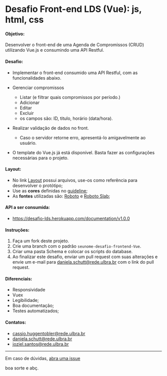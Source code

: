 # Desafio Front-end LDS (Vue): js, html, css

#### Objetivo:

Desenvolver o front-end de uma  Agenda de Compromissos (CRUD) utilizando Vue.js e consumindo uma API Restful.

#### Desafio:
- Implementar o front-end consumido uma API Restful, com as funcionalidades abaixo.
  
- Gerenciar compromissos
  - Listar (e filtrar quais compromissos por período.)
  - Adicionar
  - Editar
  - Excluir
  - os campos são: ID, titulo, horário (data/hora).
  
- Realizar validação de dados no front.
  - Caso o servidor retorne erro, apresentá-lo amigavelmente ao usuário.

- O template do Vue.js já está disponível. Basta fazer as configurações necessárias para o projeto.

#### Layout:

- No link [Layout](https://www.figma.com/proto/PS8Mw3IZtCbpp0r9FsuEEQYE/Untitled?node-id=1%3A2&scaling=scale-down) possui arquivos, use-os como referência para desenvolver o protótipo;
- Use as **cores** definidas no [guideline](https://www.figma.com/proto/PS8Mw3IZtCbpp0r9FsuEEQYE/Untitled?node-id=6%3A2&scaling=scale-down);
- As **fontes** utilizadas são: [Roboto](https://www.google.com/fonts/specimen/Roboto) e [Roboto Slab](https://www.google.com/fonts/specimen/Roboto+Slab);

#### API a ser consumida:

- https://desafio-lds.herokuapp.com/documentation/v1.0.0

#### Instruções:

1. Faça um fork deste projeto.
2. Crie uma branch com o padrão `seunome-desafio-frontend-Vue`.
3. Criar uma pasta Schema e colocar os scripts do database.
4. Ao finalizar este desafio, enviar um pull request com suas alterações e envie um e-mail para daniela.schutt@rede.ulbra.br com o link do pull request.


#### Diferenciais:

- Responsividade
- Vuex
- Legibilidade;
- Boa documentação;
- Testes automatizados;

#### Contatos:

- cassio.huggentobler@rede.ulbra.br
- daniela.schutt@rede.ulbra.br
- joziel.santos@rede.ulbra.br

---

Em caso de dúvidas, [abra uma issue](https://github.com/lds-ulbra-torres/desafio-frontend-vuejs/issues)

boa sorte e abç.
